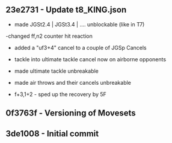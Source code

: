 ## 23e2731 - Update t8_KING.json
- made JGSt2.4 | JGSt3.4 | .... unblockable (like in T7)

-changed ff,n2 counter hit reaction

- added a "uf3+4" cancel to a couple of JGSp Cancels

- tackle into ultimate tackle cancel now on airborne opponents

- made ultimate tackle unbreakable

- made air throws and their cancels unbreakable

- f+3,1+2 - sped up the recovery by 5F

## 0f3763f - Versioning of Movesets

## 3de1008 - Initial commit
